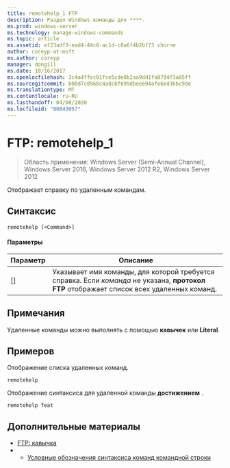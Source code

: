 ```yaml
---
title: remotehelp_1 FTP
description: Раздел Windows команды для ****-
ms.prod: windows-server
ms.technology: manage-windows-commands
ms.topic: article
ms.assetid: ef23adf3-ead4-44c8-ac1d-c8a6f4b2bf73 vhorne
author: coreyp-at-msft
ms.author: coreyp
manager: dongill
ms.date: 10/16/2017
ms.openlocfilehash: 3c4a4ffec01fce5cde8b2aa9dd1fa0704f3a85ff
ms.sourcegitcommit: b00d7c8968c4adc8f699dbee694afe6ed36bc9de
ms.translationtype: MT
ms.contentlocale: ru-RU
ms.lasthandoff: 04/08/2020
ms.locfileid: "80843057"
---
```

# <a name="ftp-remotehelp_1"></a>FTP: remotehelp_1

>Область применения: Windows Server (Semi-Annual Channel), Windows Server 2016, Windows Server 2012 R2, Windows Server 2012

Отображает справку по удаленным командам.   
## <a name="syntax"></a>Синтаксис  
```  
remotehelp [<Command>]  
```  
#### <a name="parameters"></a>Параметры  
|Параметр|Описание|  
|-------|--------|  
|[<Command>]|Указывает имя команды, для которой требуется справка. Если *команда* не указана, **протокол FTP** отображает список всех удаленных команд.|  
## <a name="remarks"></a>Примечания  
Удаленные команды можно выполнять с помощью **кавычек** или **Literal**.  
## <a name="examples"></a><a name=BKMK_Examples></a>Примеров  
Отображение списка удаленных команд.  
```  
remotehelp  
```  
Отображение синтаксиса для удаленной команды **достижением** .  
```  
remotehelp feat  
```  
## <a name="additional-references"></a>Дополнительные материалы  
-   [FTP: кавычка](ftp-quote.md)  
-   - [Условные обозначения синтаксиса команд командной строки](command-line-syntax-key.md)  
